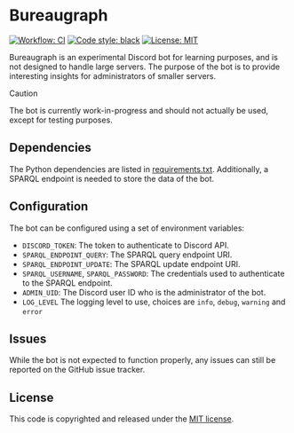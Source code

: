 # Bureaugraph

<p align="left">
  <a href="https://github.com/surilindur/bureaugraph/actions/workflows/ci.yml"><img alt="Workflow: CI" src=https://github.com/surilindur/bureaugraph/actions/workflows/ci.yml/badge.svg?branch=main"></a>
  <a href="https://github.com/psf/black"><img alt="Code style: black" src="https://img.shields.io/badge/code%20style-black-000000.svg"></a>
  <a href="https://opensource.org/licenses/MIT"><img alt="License: MIT" src="https://img.shields.io/badge/License-MIT-yellow.svg"></a>
</p>

Bureaugraph is an experimental Discord bot for learning purposes, and is not designed to handle large servers.
The purpose of the bot is to provide interesting insights for administrators of smaller servers.

> [!CAUTION]
> The bot is currently work-in-progress and should not actually be used, except for testing purposes.

## Dependencies

The Python dependencies are listed in [requirements.txt](./requirements.txt).
Additionally, a SPARQL endpoint is needed to store the data of the bot.

## Configuration

The bot can be configured using a set of environment variables:

* `DISCORD_TOKEN`: The token to authenticate to Discord API.
* `SPARQL_ENDPOINT_QUERY`: The SPARQL query endpoint URI.
* `SPARQL_ENDPOINT_UPDATE`: The SPARQL update endpoint URI.
* `SPARQL_USERNAME`, `SPARQL_PASSWORD`: The credentials used to authenticate to the SPARQL endpoint.
* `ADMIN_UID`: The Discord user ID who is the administrator of the bot.
* `LOG_LEVEL` The logging level to use, choices are `info`, `debug`, `warning` and `error`

## Issues

While the bot is not expected to function properly,
any issues can still be reported on the GitHub issue tracker.

## License

This code is copyrighted and released under the [MIT license](http://opensource.org/licenses/MIT).
